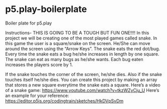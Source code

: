 # p5.play-boilerplate
Boiler plate for p5.play


Instructions-
THIS IS GOING TO BE A TOUGH BUT FUN ONE!!!!
In this project we will be creating one of the most played games called snake.
In this game the user is a square/snake on the screen. He/She can move around
the screen using the “Arrow Keys”.
The snake eats the red dot/bug. Every time the snake eats a bug he/she increases
in length by one square. The snake can eat as many bugs as he/she wants.
Each bug eaten increases the players score by 1.

If the snake touches the corner of the screen, he/she dies. Also if the snake
touches itself he/she dies.
You can create this project by making an array that stores a new square everytime
the snake eats a square.
Here’s a video of a snake game: https://www.youtube.com/watch?v=tkzWZyCju_U
Here’s an example for your reference:
https://editor.p5js.org/codingtrain/sketches/HkDVpSvDm